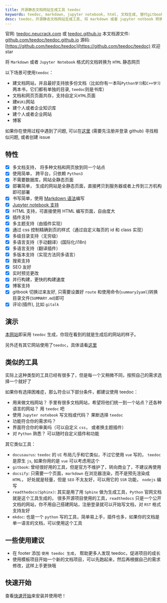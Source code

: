 ```yaml
---
title: 开源静态文档网站生成工具 teedoc
keywords: teedoc, markdown, jupyter notebook, html, 文档生成, 替代gitbook, 网站生成, 静态网站, 静态博客, 开源文档生成工具
desc: teedoc，开源静态文档网站生成工具, 将 markdown 或者 jupyter notbook 转换成 html 静态网页， 用于个人或企业建站，建博客，建资料库，wiki等
---
```



官网: [teedoc.neucrack.com](https://teedoc.neucrack.com/) 或 [teedoc.github.io](https://teedoc.github.io/)
本文档源文件: [github.com/teedoc/teedoc.github.io](https://github.com/teedoc/teedoc.github.io)
源码: [https://github.com/teedoc/teedoc](https://github.com/teedoc/teedoc) 欢迎 star

将 `Markdown` 或者 `Jupyter Notebook` 格式的文档转换为 `HTML` 静态网页

以下场景可使用`teedoc`：
* 建文档网站，并且最好支持放多份文档（比如你有一本叫`Python学习`和`C++学习`两本书，它们都有单独的目录, `teedoc`则是书库）
* 文档和网页页面共存，支持自定义`HTML`页面
* 建`WiKi`网站
* 建个人或者企业知识库
* 建个人或者企业网站
* 博客


如果你在使用过程中遇到了问题, 可以在[这里](https://github.com/teedoc/teedoc/issues) (需要先注册并登录 github) 寻找相似问题, 或者创建 issue


## 特性

- [x] 多文档支持， 将多种文档和网页放到同一个站点
- [x] 使用简单， 跨平台，只依赖 `Python3`
- [x] 不需要数据库，网站全静态页面
- [x] 部署简单， 生成的网站是全静态页面，直接拷贝到服务器或者上传到三方机构即可部署
- [x] 书写简单，使用 [Markdown 语法](./syntax/syntax_markdown.md)编写
- [x] [Jupyter notebook 支持](./syntax/syntax_jupyter.ipynb)
- [x] HTML 支持，可直接使用 HTML 编写页面，自由度大
- [x] 插件支持
- [x] 多主题支持（由插件实现）
- [x] 通过 css 控制精确到页的样式（通过自定义每页的 id 和 class 实现）
- [x] 多级目录支持（无穷级）
- [x] 多语言支持（手动翻译）(国际化/i18n)
- [x] 多语言支持（翻译插件）
- [x] 多版本支持（实现方法同多语言）
- [x] 搜索支持
- [x] SEO 友好
- [x] 实时预览更改
- [x] 并行构建，更快的构建速度
- [x] 博客支持
- [x] gitbook 切换过来友好, 只需要设置好 `route` 和使用命令(`summary2yaml`)转换目录文件(`SUMMARY.md`)即可
- [x] 评论(插件), 比如 `gitalk`

## 演示

[本网站](https://teedoc.github.io/)即采用 `teedoc` 生成，你现在看到的就是生成后的网站的样子。

另外还有其它网站使用了`teedoc`，具体请看[这里](./usage/sites.md)


## 类似的工具

实际上这种类型的工具已经有很多了，但是每一个又稍微不同，按照自己的需求选择一个就好了

如果你有选择困难症，那么符合以下部分条件，都建议使用 teedoc：
* 用来做文档网站？ 手里有很多文档网站，希望将他们统一到一个站点？还各种语言的网站？ 用 `teedoc` 吧
* 使用 `Jupyter notebook` 写文档或代码？ 果断选择 `teedoc`
* 功能符合你的需求吗？
* 界面符合你的审美吗（可以自定义 `css`， 或者换主题插件）
* 对 `Python` 熟悉？ 可以随时自定义插件和功能

其它类似工具：
* `docusaurus`: `teedoc` 的 `UI` 布局几乎和它类似，不过它使用 `vue` 写的， `teedoc` 是原生 `js`, 如果你用的是 `vue` 可以考虑用这个
* `gitbook`: 曾经很好用的工具，但是官方不维护了，转向商业了，不建议再使用
* `docsify`: 只需要一个页面，`markdown` 在浏览器渲染，而不是预先渲染成 `HTML`， 好处就是轻量，但是 `SEO` 不太友好，可以用它的 `SSR` 功能， `nodejs` 编写
* `readthedocs(Sphinx)`: 其实是用了用 `Sphinx` 做为生成工具，`Python` 官网文档就是这个工具生成的， 很多开源项目使用的工具，`readthedocs` 只是一个公开文档的网站，你不用自己搭建网站，注册登录就可以开始写文档，对 `RST` 格式支持友好
* `mkdoc`: 也是一个 `python` 写的工具，简单易上手，插件也多，如果你的文档是单一语言的文档，可以使用这个工具


## 一些使用建议

* 在 footer 添加 `使用 teedoc 生成`， 帮助更多人发现 teedoc，促进项目的成长
* 使用模板项目开始一个新的文档项目，可以先跑起来，然后再根据自己的需求修改，这样上手更快哦

## 快速开始

查看[快速开始](./usage/quick_start.md)来安装并使用吧！



